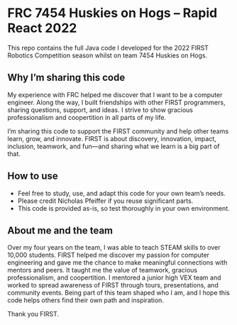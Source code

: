 # FRC 7454 Huskies on Hogs – Rapid React 2022

This repo contains the full Java code I developed for the 2022 FIRST Robotics Competition season whilst on team 7454 Huskies on Hogs.

## Why I’m sharing this code

My experience with FRC helped me discover that I want to be a computer engineer. Along the way, I built friendships with other FIRST programmers, sharing questions, support, and ideas. I strive to show gracious professionalism and coopertition in all parts of my life.

I’m sharing this code to support the FIRST community and help other teams learn, grow, and innovate. FIRST is about discovery, innovation, impact, inclusion, teamwork, and fun—and sharing what we learn is a big part of that.

## How to use

- Feel free to study, use, and adapt this code for your own team’s needs.
- Please credit Nicholas Pfeiffer if you reuse significant parts.
- This code is provided as-is, so test thoroughly in your own environment.

## About me and the team

Over my four years on the team, I was able to teach STEAM skills to over 10,000 students. FIRST helped me discover my passion for computer engineering and gave me the chance to make meaningful connections with mentors and peers. It taught me the value of teamwork, gracious professionalism, and coopertition. I mentored a junior high VEX team and worked to spread awareness of FIRST through tours, presentations, and community events. Being part of this team shaped who I am, and I hope this code helps others find their own path and inspiration.

Thank you FIRST.
